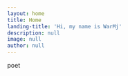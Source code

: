 ```yaml
---
layout: home
title: Home
landing-title: 'Hi, my name is WarMj'
description: null
image: null
author: null
---
```


poet